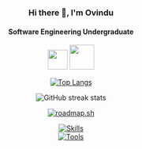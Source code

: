<div align="center">

### Hi there 👋, I'm Ovindu
#### Software Engineering Undergraduate

[<img src="https://img.icons8.com/doodle/48/linkedin--v2.png" height="40">](https://www.linkedin.com/in/ovindu-pathiraja-staffordshire/)
[<img src="https://img.icons8.com/sf-regular/48/ffffff/medium-logo.png" height="50">](https://ovindupathiraja.medium.com/)


[![Top Langs](https://github-readme-stats.vercel.app/api/top-langs/?username=OvinduPathiraja&layout=compact)](https://github.com/anuraghazra/github-readme-stats)

![GitHub streak stats](https://streak-stats.demolab.com/?user=OvinduPathiraja)


[![roadmap.sh](https://api.roadmap.sh/v1-badge/wide/65e7503fae8aebdd807ad880?variant=dark&roadmaps=frontend%2Cbackend%2Cfull-stack%2Cqa)](https://roadmap.sh)

[![Skills](https://skillicons.dev/icons?i=react,flutter,kotlin,html,css,js,php,java,mysql&perline=10)](https://skillicons.dev)
</br>
[![Tools](https://skillicons.dev/icons?i=vscode,visualstudio,idea,androidstudio,postman&perline=10)](https://skillicons.dev)


</div>
